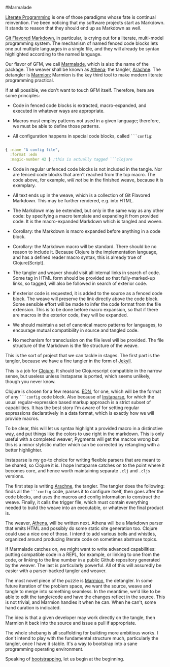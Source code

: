 #Marmalade

[Literate Programming](http://www-cs-faculty.stanford.edu/~uno/lp.html) is one of those paradigms whose fate is continual reinvention. I've been noticing that my software projects start as Markdown. It stands to reason that they should end up as Markdown as well.

[Git Flavored Markdown](https://help.github.com/articles/github-flavored-markdown), in particular, is crying out for a literate, multi-model programming system. The mechanism of named fenced code blocks lets one put multiple languages in a single file, and they will already be syntax highlighted according to the named language. 

Our flavor of GFM, we call [Marmalade](README.md), which is also the name of the package. The weaver shall be known as [Athena](athena.md); the tangler, [Arachne](). The detangler is [Marmion](); Marmion is the key third tool to make modern literate programming practical. 

If at all possible, we don't want to touch GFM itself. Therefore, here are some principles:

* Code in fenced code blocks is extracted, macro-expanded, and executed in whatever ways are appropriate.

* Macros must employ patterns not used in a given language; therefore, we must be able to define those patterns.

* All configuration happens in special code blocks, called ```` ```config ````:

```clojure

{ :name "A config file",
  :format :edn
  :magic-number 42 } ;this is actually tagged ```clojure
```

* Code in regular unfenced code blocks is not included in the tangle. Nor are fenced code blocks that aren't reached from the top macro. The code above, for example, *will not* be in the finished weave, because it is exemplary.

* All text ends up in the weave, which is a collection of Git Flavored Markdown. This may be further rendered, e.g. into HTML.

* The Markdown may be extended, but only in the same way as any other code: by specifying a macro template and expanding it from provided code. It is the macro-expanded Markdown which is tangled and woven.

* Corollary: the Markdown is macro expanded before anything in a code block.  

* Corollary: the Markdown macro will be standard. There should be no reason to include it. Because Clojure is the implementation language, and has a defined reader macro syntax, this is already true of Clojure(Script).

* The tangler and weaver should visit all internal links in search of code. Some tag in HTML form should be provided so that fully-marked-up links, so tagged, will also be followed in search of exterior code. 

* If exterior code is requested, it is added to the source as a fenced code block. The weave will preserve the link directly above the code block. Some sensible effort will be made to infer the code format from the file extension. This is to be done before macro expansion, so that if there are macros in the exterior code, they will be expanded.

* We should maintain a set of canonical macro patterns for languages, to encourage mutual compatibility in source and tangled code.

* No mechanism for transclusion on the file level will be provided. The file structure of the Markdown is the file structure of the weave.

This is the sort of project that we can tackle in stages. The first part is the tangler, because we have a fine tangler in the form of [Jekyll](http://jekyllrb.com/). 

This is a job for [Clojure](http://clojure.org). It should be Clojurescript compatible in the narrow sense, but useless unless Instaparse is ported, which seems unlikely, though you never know. 

Clojure is chosen for a few reasons. [EDN](https://github.com/edn-format/edn), for one, which will be the format of any ```` ```config ```` code block. Also because of [Instaparse](https://github.com/Engelberg/instaparse), for which the usual regular-expression based markup approach is a strict subset of capabilities. It has the best story I'm aware of for setting regular expressions declaratively in a data format, which is exactly how we will provide macros. 

To be clear, this will let us syntax highlight a provided macro in a distinctive way, and put things like the colors to use right in the markdown. This is only useful with a completed weaver; Pygments will get the macros wrong but this is a minor stylistic matter which can be corrected by retangling with a better highlighter. 

Instaparse is my go-to choice for writing flexible parsers that are meant to be shared, so Clojure it is. I hope Instaparse catches on to the point where it becomes core, and hence worth maintaining separate `.clj` and `.cljs` versions. 

The first step is writing [Arachne](arachne.md), the tangler. The tangler does the following: finds all the ```` ```config ```` code, parses it to configure itself, then goes after the code blocks, and uses the macros and config information to construct the weave. Finally, it calls the trigger file, which must contain everything needed to build the weave into an executable, or whatever the final product is.

The weaver, [Athena](athena.md), will be written next. Athena will be a Markdown parser that emits HTML and possibly do some static site generation too. Clojure could use a nice one of those. I intend to add various bells and whistles, organized around producing literate code on sometimes abstruse topics. 

If Marmalade catches on, we might want to write advanced capabilities: putting compatible code in a REPL, for example, or linking to one from the code, or linking to the line number in a public Github repository generated by the weaver. The last is particularly powerful. All of this will assuredly be easier with a parser-backed tangler and weaver.

The most novel piece of the puzzle is [Marmion](http://addme.com), the detangler. In some future iteration of the problem space, we want the source, weave and tangle to merge into something seamless. In the meantime, we'd like to be able to edit the tangle/code and have the changes reflect in the source. This is not trivial, and Marmion handles it when he can. When he can't, some hand curation is indicated. 

The idea is that a given developer may work directly on the tangle, then Marmion it back into the source and issue a pull if appropriate. 

The whole shebang is all scaffolding for building more ambitious works. I don't intend to play with the fundamental structure much, particularly the tangler, once I have it stable. It's a way to bootstrap into a sane programming operating environment. 

Speaking of [bootstrapping](http://addme.com), let us begin at the beginning.
